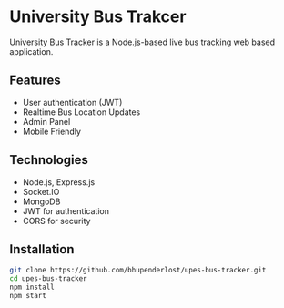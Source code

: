 # University Bus Trakcer

University Bus Tracker is a Node.js-based live bus tracking web based application.

## Features
- User authentication (JWT)
- Realtime Bus Location Updates
- Admin Panel
- Mobile Friendly 

## Technologies
- Node.js, Express.js
- Socket.IO
- MongoDB
- JWT for authentication
- CORS for security

## Installation
```sh
git clone https://github.com/bhupenderlost/upes-bus-tracker.git
cd upes-bus-tracker
npm install
npm start

